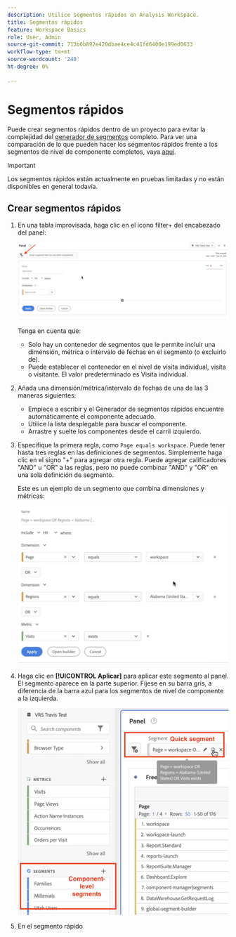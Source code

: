```yaml
---
description: Utilice segmentos rápidos en Analysis Workspace.
title: Segmentos rápidos
feature: Workspace Basics
role: User, Admin
source-git-commit: 713b6b892e420dbae4ce4c41fd6400e199ed0633
workflow-type: tm+mt
source-wordcount: '240'
ht-degree: 0%

---
```



# Segmentos rápidos

Puede crear segmentos rápidos dentro de un proyecto para evitar la complejidad del [generador de segmentos](/help/components/segmentation/segmentation-workflow/seg-build.md) completo. Para ver una comparación de lo que pueden hacer los segmentos rápidos frente a los segmentos de nivel de componente completos, vaya [aquí](/help/analyze/analysis-workspace/components/segments/t-freeform-project-segment.md).

>[!IMPORTANT]
> Los segmentos rápidos están actualmente en pruebas limitadas y no están disponibles en general todavía.

## Crear segmentos rápidos

1. En una tabla improvisada, haga clic en el icono filter+ del encabezado del panel:

   ![](assets/quick-seg1.png)

   Tenga en cuenta que:

   - Solo hay un contenedor de segmentos que le permite incluir una dimensión, métrica o intervalo de fechas en el segmento (o excluirlo de).
   - Puede establecer el contenedor en el nivel de visita individual, visita o visitante. El valor predeterminado es Visita individual.

1. Añada una dimensión/métrica/intervalo de fechas de una de las 3 maneras siguientes:

   - Empiece a escribir y el Generador de segmentos rápidos encuentre automáticamente el componente adecuado.
   - Utilice la lista desplegable para buscar el componente.
   - Arrastre y suelte los componentes desde el carril izquierdo.

1. Especifique la primera regla, como `Page equals workspace`. Puede tener hasta tres reglas en las definiciones de segmentos. Simplemente haga clic en el signo &quot;+&quot; para agregar otra regla. Puede agregar calificadores &quot;AND&quot; u &quot;OR&quot; a las reglas, pero no puede combinar &quot;AND&quot; y &quot;OR&quot; en una sola definición de segmento.

   Este es un ejemplo de un segmento que combina dimensiones y métricas:

   ![](assets/quick-seg2.png)

1. Haga clic en **[!UICONTROL Aplicar]** para aplicar este segmento al panel.
El segmento aparece en la parte superior. Fíjese en su barra gris, a diferencia de la barra azul para los segmentos de nivel de componente a la izquierda.

   ![](assets/quick-seg3.png)

1. En el segmento rápido